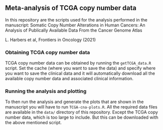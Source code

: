 ## Meta-analysis of TCGA copy number data
In this repository are the scripts used for the analysis performed in the manuscript: Somatic Copy Number Alterations in Human Cancers: An Analysis of Publically Available Data From the Cancer Genome Atlas

L. Harbers et al, Frontiers in Oncology (2021)

### Obtaining TCGA copy number data
TCGA copy number data can be obtained by running the `getTCGA_data.R` script. Set the cache (where you want to save the data) and specify where you want to save the clinical data and it will automatically download all the available copy number data and associated clinical information. 

### Running the analysis and plotting
To then run the analysis and generate the plots that are shown in the manuscript you will have to run `TCGA-cna-plots.R`. All the required data files are available in the `data/` directory of this repository. Except the TCGA copy number data, which is too large to include. But this can be downloaded with the above mentioned script. 
